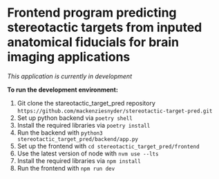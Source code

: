 # Frontend program predicting stereotactic targets from inputed anatomical fiducials for brain imaging applications

*This application is currently in development*

**To run the development environment:**

1. Git clone the stareotactic_target_pred repository `https://github.com/mackenziesnyder/stereotactic-target-pred.git`
2. Set up python backend via `poetry shell`
3. Install the required libraries via `poetry install`
4. Run the backend with `python3 stereotactic_target_pred/backend/app.py`
5. Set up the frontend with `cd stereotactic_target_pred/frontend`
6. Use the latest version of node with `nvm use --lts`
7. Install the required libraries via `npm install`
8. Run the frontend with `npm run dev`
